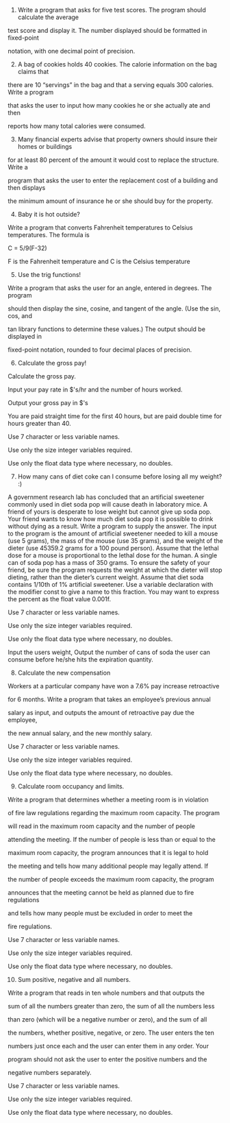 1. Write a program that asks for five test scores. The program should calculate the average

test score and display it. The number displayed should be formatted in fixed-point

notation, with one decimal point of precision.

2. A bag of cookies holds 40 cookies. The calorie information on the bag claims that

there are 10 “servings” in the bag and that a serving equals 300 calories. Write a program

that asks the user to input how many cookies he or she actually ate and then

reports how many total calories were consumed.

3. Many financial experts advise that property owners should insure their homes or buildings

for at least 80 percent of the amount it would cost to replace the structure. Write a

program that asks the user to enter the replacement cost of a building and then displays

the minimum amount of insurance he or she should buy for the property.

4. Baby it is hot outside?

Write a program that converts Fahrenheit temperatures to Celsius temperatures. The formula is

C = 5/9(F-32)

F is the Fahrenheit temperature and C is the Celsius temperature

5. Use the trig functions!

Write a program that asks the user for an angle, entered in degrees. The program

should then display the sine, cosine, and tangent of the angle. (Use the sin, cos, and

tan library functions to determine these values.) The output should be displayed in

fixed-point notation, rounded to four decimal places of precision.

6. Calculate the gross pay!

Calculate the gross pay.

Input your pay rate in $'s/hr and the number of hours worked.

Output your gross pay in $'s

You are paid straight time for the first 40 hours, but are paid double time for hours greater than 40.

Use 7 character or less variable names.

Use only the size integer variables required.

Use only the float data type where necessary, no doubles.

7. How many cans of diet coke can I consume before losing all my weight? :)

A government research lab has concluded that an artificial sweetener commonly used in diet soda pop will cause death in laboratory mice. A friend of yours is desperate to lose weight but cannot give up soda pop. Your friend wants to know how much diet soda pop it is possible to drink without dying as a result. Write a program to supply the answer. The input to the program is the amount of artificial sweetener needed to kill a mouse (use 5 grams), the mass of the mouse (use 35 grams), and the weight of the dieter (use 45359.2 grams for a 100 pound person). Assume that the lethal dose for a mouse is proportional to the lethal dose for the human. A single can of soda pop has a mass of 350 grams. To ensure the safety of your friend, be sure the program requests the weight at which the dieter will stop dieting, rather than the dieter’s current weight. Assume that diet soda contains 1/10th of 1% artificial sweetener. Use a variable declaration with the modifier const to give a name to this fraction. You may want to express the percent as the float value 0.001f.

Use 7 character or less variable names.

Use only the size integer variables required.

Use only the float data type where necessary, no doubles.

Input the users weight, Output the number of cans of soda the user can consume before he/she hits the expiration quantity.

8. Calculate the new compensation

Workers at a particular company have won a 7.6% pay increase retroactive

for 6 months. Write a program that takes an employee’s previous annual

salary as input, and outputs the amount of retroactive pay due the employee,

the new annual salary, and the new monthly salary.

Use 7 character or less variable names.

Use only the size integer variables required.

Use only the float data type where necessary, no doubles.

9. Calculate room occupancy and limits.

Write a program that determines whether a meeting room is in violation

of fire law regulations regarding the maximum room capacity. The program

will read in the maximum room capacity and the number of people

attending the meeting. If the number of people is less than or equal to the

maximum room capacity, the program announces that it is legal to hold

the meeting and tells how many additional people may legally attend. If

the number of people exceeds the maximum room capacity, the program

announces that the meeting cannot be held as planned due to fire regulations

and tells how many people must be excluded in order to meet the

fire regulations.

Use 7 character or less variable names.

Use only the size integer variables required.

Use only the float data type where necessary, no doubles.

10. Sum positive, negative and all numbers.

Write a program that reads in ten whole numbers and that outputs the

sum of all the numbers greater than zero, the sum of all the numbers less

than zero (which will be a negative number or zero), and the sum of all

the numbers, whether positive, negative, or zero. The user enters the ten

numbers just once each and the user can enter them in any order. Your

program should not ask the user to enter the positive numbers and the

negative numbers separately.

Use 7 character or less variable names.

Use only the size integer variables required.

Use only the float data type where necessary, no doubles.
